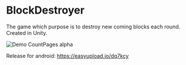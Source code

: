 # BlockDestroyer
 
The game which purpose is to destroy new coming blocks each round. Created in Unity. 

![Demo CountPages alpha](https://im4.ezgif.com/tmp/ezgif-4-dd548dd2e381.gif)

Release for android:
https://easyupload.io/dq7kcy
